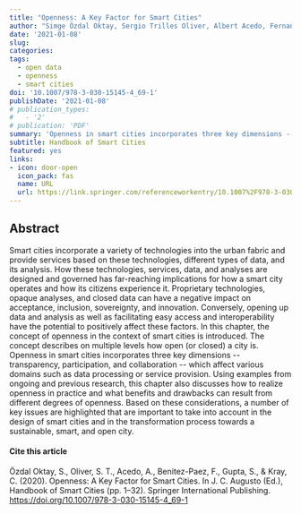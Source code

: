 ```yaml
---
title: "Openness: A Key Factor for Smart Cities"
author: "Simge Özdal Oktay, Sergio Trilles Oliver, Albert Acedo, Fernando Benitez-Paez, Shivam Gupta, Christian Kray"
date: '2021-01-08'
slug:
categories:
tags:
  - open data
  - openness
  - smart cities
doi: '10.1007/978-3-030-15145-4_69-1'
publishDate: '2021-01-08'
# publication_types:
#   - '2'
# publication: 'PDF'
summary: 'Openness in smart cities incorporates three key dimensions -- transparency, participation, and collaboration -- which affect various domains such as data processing or service provision. Using examples from ongoing and previous research, this chapter also discusses how to realize openness in practice and what benefits and drawbacks can result from different degrees of openness. Based on these considerations, a number of key issues are highlighted that are important to take into account in the design of smart cities and in the transformation process towards a sustainable, smart, and open city.'
subtitle: Handbook of Smart Cities
featured: yes
links:
- icon: door-open
  icon_pack: fas
  name: URL
  url: https://link.springer.com/referenceworkentry/10.1007%2F978-3-030-15145-4_69-1
---
```


## Abstract
Smart cities incorporate a variety of technologies into the urban fabric and provide services based on these technologies, different types of data, and its analysis. How these technologies, services, data, and analyses are designed and governed has far-reaching implications for how a smart city operates and how its citizens experience it. Proprietary technologies, opaque analyses, and closed data can have a negative impact on acceptance, inclusion, sovereignty, and innovation. Conversely, opening up data and analysis as well as facilitating easy access and interoperability have the potential to positively affect these factors. In this chapter, the concept of openness in the context of smart cities is introduced. The concept describes on multiple levels how open (or closed) a city is. Openness in smart cities incorporates three key dimensions -- transparency, participation, and collaboration -- which affect various domains such as data processing or service provision. Using examples from ongoing and previous research, this chapter also discusses how to realize openness in practice and what benefits and drawbacks can result from different degrees of openness. Based on these considerations, a number of key issues are highlighted that are important to take into account in the design of smart cities and in the transformation process towards a sustainable, smart, and open city.


#### Cite this article
Özdal Oktay, S., Oliver, S. T., Acedo, A., Benitez-Paez, F., Gupta, S., & Kray, C. (2020). Openness: A Key Factor for Smart Cities. In J. C. Augusto (Ed.), Handbook of Smart Cities (pp. 1–32). Springer International Publishing. https://doi.org/10.1007/978-3-030-15145-4_69-1